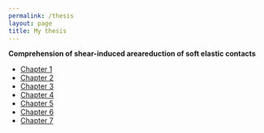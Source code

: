 ```yaml
---
permalink: /thesis
layout: page
title: My thesis
---
```


**Comprehension of shear-induced areareduction of soft elastic contacts**

* [Chapter 1]()
* [Chapter 2]()
* [Chapter 3]()
* [Chapter 4]()
* [Chapter 5]()
* [Chapter 6](/marianads/_thesis/Chapter6.pdf)
* [Chapter 7]()
